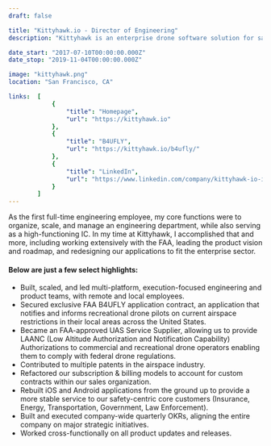 ```yaml
---
draft: false

title: "Kittyhawk.io - Director of Engineering"
description: "Kittyhawk is an enterprise drone software solution for safety-first organizations. We are an authorized LAANC provided and the power behind the FAA's B4UFLY application. Kittyhawk provides easy to use mobile apps and desktop tools that keep teams flying safe and their data organized."

date_start: "2017-07-10T00:00:00.000Z"
date_stop: "2019-11-04T00:00:00.000Z"

image: "kittyhawk.png"
location: "San Francisco, CA"

links:  [
            {
                "title": "Homepage",
                "url": "https://kittyhawk.io"
            },
            {
                "title": "B4UFLY",
                "url": "https://kittyhawk.io/b4ufly/"
            },
            {
                "title": "LinkedIn",
                "url": "https://www.linkedin.com/company/kittyhawk-io-inc-/"
            }
        ]
---
```


As the first full-time engineering employee, my core functions were to organize, scale, and manage an engineering department, while also serving as a high-functioning IC. In my time at Kittyhawk, I accomplished that and more, including working extensively with the FAA, leading the product vision and roadmap, and redesigning our applications to fit the enterprise sector. 

#### Below are just a few select highlights:

* Built, scaled, and led multi-platform, execution-focused engineering and product teams, with remote and local employees.
* Secured exclusive FAA B4UFLY application contract, an application that notifies and informs recreational drone pilots on current airspace restrictions in their local areas across the United States.
* Became an FAA-approved UAS Service Supplier, allowing us to provide LAANC (Low Altitude Authorization and Notification Capability) Authorizations to commercial and recreational drone operators enabling them to comply with federal drone regulations.
* Contributed to multiple patents in the airspace industry.
* Refactored our subscription & billing models to account for custom contracts within our sales organization.
* Rebuilt iOS and Android applications from the ground up to provide a more stable service to our safety-centric core customers (Insurance, Energy, Transportation, Government, Law Enforcement).
* Built and executed company-wide quarterly OKRs, aligning the entire company on major strategic initiatives.
* Worked cross-functionally on all product updates and releases.